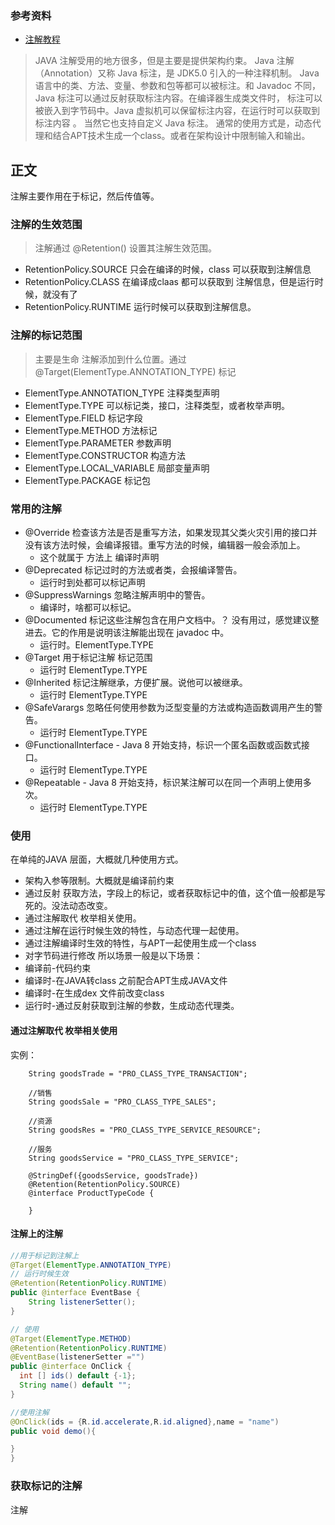 ### 参考资料
* [注解教程](https://www.runoob.com/w3cnote/java-annotation.html)
> JAVA 注解受用的地方很多，但是主要是提供架构约束。
> Java 注解（Annotation）又称 Java 标注，是 JDK5.0 引入的一种注释机制。
> Java 语言中的类、方法、变量、参数和包等都可以被标注。和 Javadoc 不同，Java 标注可以通过反射获取标注内容。在编译器生成类文件时，
> 标注可以被嵌入到字节码中。Java 虚拟机可以保留标注内容，在运行时可以获取到标注内容 。 当然它也支持自定义 Java 标注。
> 通常的使用方式是，动态代理和结合APT技术生成一个class。或者在架构设计中限制输入和输出。
## 正文 
注解主要作用在于标记，然后传值等。
### 注解的生效范围
> 注解通过 @Retention() 设置其注解生效范围。
* RetentionPolicy.SOURCE 只会在编译的时候，class 可以获取到注解信息
* RetentionPolicy.CLASS 在编译成claas 都可以获取到 注解信息，但是运行时候，就没有了
* RetentionPolicy.RUNTIME 运行时候可以获取到注解信息。
### 注解的标记范围
> 主要是生命 注解添加到什么位置。通过 @Target(ElementType.ANNOTATION_TYPE) 标记
* ElementType.ANNOTATION_TYPE 注释类型声明
* ElementType.TYPE  可以标记类，接口，注释类型，或者枚举声明。
* ElementType.FIELD  标记字段
* ElementType.METHOD  方法标记
* ElementType.PARAMETER 参数声明
* ElementType.CONSTRUCTOR 构造方法
* ElementType.LOCAL_VARIABLE 局部变量声明
* ElementType.PACKAGE 标记包 

### 常用的注解
* @Override 检查该方法是否是重写方法，如果发现其父类火灾引用的接口并没有该方法时候，会编译报错。重写方法的时候，编辑器一般会添加上。
    * 这个就属于 方法上 编译时声明
* @Deprecated 标记过时的方法或者类，会报编译警告。
    * 运行时到处都可以标记声明 
* @SuppressWarnings 忽略注解声明中的警告。
    * 编译时，啥都可以标记。
* @Documented 标记这些注解包含在用户文档中。？ 没有用过，感觉建议整进去。它的作用是说明该注解能出现在 javadoc 中。
    * 运行时。ElementType.TYPE
* @Target 用于标记注解 标记范围
    * 运行时 ElementType.TYPE
* @Inherited 标记注解继承，方便扩展。说他可以被继承。
    * 运行时 ElementType.TYPE
* @SafeVarargs 忽略任何使用参数为泛型变量的方法或构造函数调用产生的警告。
    * 运行时 ElementType.TYPE
* @FunctionalInterface - Java 8 开始支持，标识一个匿名函数或函数式接口。
    * 运行时 ElementType.TYPE
* @Repeatable - Java 8 开始支持，标识某注解可以在同一个声明上使用多次。
    * 运行时 ElementType.TYPE

### 使用
在单纯的JAVA 层面，大概就几种使用方式。
* 架构入参等限制。大概就是编译前约束
* 通过反射 获取方法，字段上的标记，或者获取标记中的值，这个值一般都是写死的。没法动态改变。
* 通过注解取代 枚举相关使用。
* 通过注解在运行时候生效的特性，与动态代理一起使用。
* 通过注解编译时生效的特性，与APT一起使用生成一个class
* 对字节码进行修改
所以场景一般是以下场景：
* 编译前-代码约束
* 编译时-在JAVA转class 之前配合APT生成JAVA文件
* 编译时-在生成dex 文件前改变class
* 运行时-通过反射获取到注解的参数，生成动态代理类。

#### 通过注解取代 枚举相关使用 
实例：
````aidl
    String goodsTrade = "PRO_CLASS_TYPE_TRANSACTION";

    //销售
    String goodsSale = "PRO_CLASS_TYPE_SALES";

    //资源
    String goodsRes = "PRO_CLASS_TYPE_SERVICE_RESOURCE";

    //服务
    String goodsService = "PRO_CLASS_TYPE_SERVICE";

    @StringDef({goodsService, goodsTrade})
    @Retention(RetentionPolicy.SOURCE)
    @interface ProductTypeCode {

    }
````
#### 注解上的注解
````java
//用于标记到注解上
@Target(ElementType.ANNOTATION_TYPE)
// 运行时候生效
@Retention(RetentionPolicy.RUNTIME)
public @interface EventBase {
    String listenerSetter();
}

// 使用
@Target(ElementType.METHOD)
@Retention(RetentionPolicy.RUNTIME)
@EventBase(listenerSetter ="")
public @interface OnClick {
  int [] ids() default {-1};
  String name() default "";
}

//使用注解
@OnClick(ids = {R.id.accelerate,R.id.aligned},name = "name")
public void demo(){

}
}

````
### 获取标记的注解
注解





























